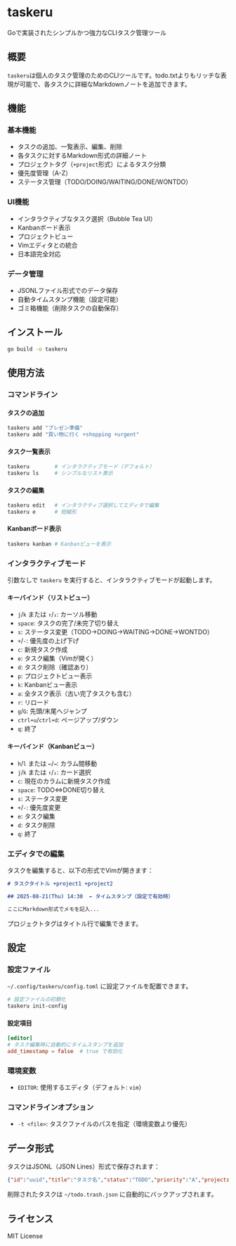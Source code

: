 # taskeru

Goで実装されたシンプルかつ強力なCLIタスク管理ツール

## 概要

`taskeru`は個人のタスク管理のためのCLIツールです。todo.txtよりもリッチな表現が可能で、各タスクに詳細なMarkdownノートを追加できます。

## 機能

### 基本機能
- タスクの追加、一覧表示、編集、削除
- 各タスクに対するMarkdown形式の詳細ノート
- プロジェクトタグ（`+project`形式）によるタスク分類
- 優先度管理（A-Z）
- ステータス管理（TODO/DOING/WAITING/DONE/WONTDO）

### UI機能
- インタラクティブなタスク選択（Bubble Tea UI）
- Kanbanボード表示
- プロジェクトビュー
- Vimエディタとの統合
- 日本語完全対応

### データ管理
- JSONLファイル形式でのデータ保存
- 自動タイムスタンプ機能（設定可能）
- ゴミ箱機能（削除タスクの自動保存）

## インストール

```bash
go build -o taskeru
```

## 使用方法

### コマンドライン

#### タスクの追加
```bash
taskeru add "プレゼン準備"
taskeru add "買い物に行く +shopping +urgent"
```

#### タスク一覧表示
```bash
taskeru        # インタラクティブモード（デフォルト）
taskeru ls     # シンプルなリスト表示
```

#### タスクの編集
```bash
taskeru edit   # インタラクティブ選択してエディタで編集
taskeru e      # 短縮形
```

#### Kanbanボード表示
```bash
taskeru kanban # Kanbanビューを表示
```

### インタラクティブモード

引数なしで `taskeru` を実行すると、インタラクティブモードが起動します。

#### キーバインド（リストビュー）
- `j`/`k` または `↑`/`↓`: カーソル移動
- `space`: タスクの完了/未完了切り替え
- `s`: ステータス変更（TODO→DOING→WAITING→DONE→WONTDO）
- `+`/`-`: 優先度の上げ下げ
- `c`: 新規タスク作成
- `e`: タスク編集（Vimが開く）
- `d`: タスク削除（確認あり）
- `p`: プロジェクトビュー表示
- `k`: Kanbanビュー表示
- `a`: 全タスク表示（古い完了タスクも含む）
- `r`: リロード
- `g`/`G`: 先頭/末尾へジャンプ
- `ctrl+u`/`ctrl+d`: ページアップ/ダウン
- `q`: 終了

#### キーバインド（Kanbanビュー）
- `h`/`l` または `←`/`→`: カラム間移動
- `j`/`k` または `↑`/`↓`: カード選択
- `c`: 現在のカラムに新規タスク作成
- `space`: TODO⇔DONE切り替え
- `s`: ステータス変更
- `+`/`-`: 優先度変更
- `e`: タスク編集
- `d`: タスク削除
- `q`: 終了

### エディタでの編集

タスクを編集すると、以下の形式でVimが開きます：

```markdown
# タスクタイトル +project1 +project2

## 2025-08-21(Thu) 14:30  ← タイムスタンプ（設定で有効時）

ここにMarkdown形式でメモを記入...
```

プロジェクトタグはタイトル行で編集できます。

## 設定

### 設定ファイル

`~/.config/taskeru/config.toml` に設定ファイルを配置できます。

```bash
# 設定ファイルの初期化
taskeru init-config
```

#### 設定項目

```toml
[editor]
# タスク編集時に自動的にタイムスタンプを追加
add_timestamp = false  # true で有効化
```

### 環境変数
- `EDITOR`: 使用するエディタ（デフォルト: `vim`）

### コマンドラインオプション
- `-t <file>`: タスクファイルのパスを指定（環境変数より優先）

## データ形式

タスクはJSONL（JSON Lines）形式で保存されます：

```json
{"id":"uuid","title":"タスク名","status":"TODO","priority":"A","projects":["work","urgent"]}
```

削除されたタスクは `~/todo.trash.json` に自動的にバックアップされます。

## ライセンス

MIT License
